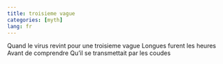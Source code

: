 ```yaml
---
title: troisieme vague
categories: [myth]
lang: fr
---
```


Quand le virus revint pour une troisieme vague
Longues furent les heures 
Avant de comprendre 
Qu’il se transmettait par les coudes
